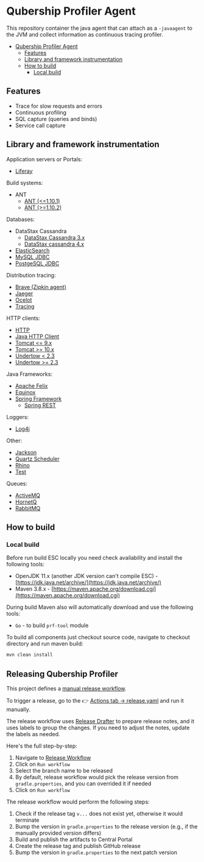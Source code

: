 # Qubership Profiler Agent

This repository container the java agent that can attach as a `-javaagent` to the JVM and collect information
as continuous tracing profiler.

* [Qubership Profiler Agent](#qubership-profiler-agent)
  * [Features](#features)
  * [Library and framework instrumentation](#library-and-framework-instrumentation)
  * [How to build](#how-to-build)
    * [Local build](#local-build)

## Features

* Trace for slow requests and errors
* Continuous profiling
* SQL capture (queries and binds)
* Service call capture

## Library and framework instrumentation

Application servers or Portals:

* [Liferay](plugins/liferay)

Build systems:

* ANT
  * [ANT (<=1.10.1)](plugins/ant)
  * [ANT (>=1.10.2)](plugins/ant_1102)

Databases:

* DataStax Cassandra
  * [DataStax Cassandra 3.x](plugins/cassandra)
  * [DataStax cassandra 4.x](plugins/cassandra4)
* [ElasticSearch](plugins/elasticsearch)
* [MySQL JDBC](plugins/mysql)
* [PostgeSQL JDBC](plugins/postgresql)

Distribution tracing:

* [Brave (Zipkin agent)](plugins/brave)
* [Jaeger](plugins/jaeger)
* [Ocelot](plugins/ocelot)
* [Tracing](plugins/tracing)

HTTP clients:

* [HTTP](plugins/http)
* [Java HTTP Client](plugins/java_http_client)
* [Tomcat <= 9.x](plugins/tomcat_http)
* [Tomcat >= 10.x](plugins/tomcat10_http)
* [Undertow < 2.3](plugins/undertow_http)
* [Undertow >= 2.3](plugins/undertow23_http)

Java Frameworks:

* [Apache Felix](plugins/apache_felix)
* [Equinox](plugins/equinox)
* [Spring Framework](plugins/spring)
  * [Spring REST](plugins/springrest)

Loggers:

* [Log4j](plugins/log4j_enhancer)

Other:

* [Jackson](plugins/jackson)
* [Quartz Scheduler](plugins/quartz)
* [Rhino](plugins/rhino)
* [Test](plugins/test)

Queues:

* [ActiveMQ](plugins/activemq)
* [HornetQ](plugins/hornetq)
* [RabbitMQ](plugins/rabbitmq)

## How to build

### Local build

Before run build ESC locally you need check availability and install the following tools:

* OpenJDK 11.x (another JDK version can't compile ESC) - [https://jdk.java.net/archive/](https://jdk.java.net/archive/)
* Maven 3.8.x - [https://maven.apache.org/download.cgi](https://maven.apache.org/download.cgi)

During build Maven also will automatically download and use the following tools:

* `Go` - to build `prf-tool` module

To build all components just checkout source code, navigate to checkout directory and run maven build:

```bash
mvn clean install
```

## Releasing Qubership Profiler

This project defines a [manual release workflow](.github/workflows/release.yaml).

To trigger a release, go to the
👉 [Actions tab → release.yaml](https://github.com/Netcracker/qubership-profiler-agent/actions/workflows/release.yaml) and run it manually.

The release workflow uses [Release Drafter](https://github.com/release-drafter/release-drafter) to prepare
release notes, and it uses labels to group the changes. If you need to adjust the notes, update the labels as needed.

Here's the full step-by-step:
1. Navigate to [Release Workflow](https://github.com/Netcracker/qubership-profiler-agent/actions/workflows/release.yaml)
1. Click on `Run workflow`
1. Select the branch name to be released
1. By default, release workflow would pick the release version from `gradle.properties`, and you can overrided it if needed
1. Click on `Run workflow`

The release workflow would perform the following steps:
1. Check if the release tag `v...` does not exist yet, otherwise it would terminate
1. Bump the version in `gradle.properties` to the release version (e.g., if the manually provided version differs)
1. Build and publish the artifacts to Central Portal
1. Create the release tag and publish GitHub release
1. Bump the version in `gradle.properties` to the next patch version
